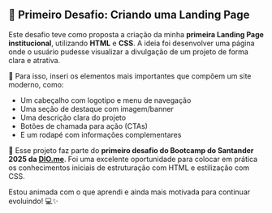 ## 🚀 Primeiro Desafio: Criando uma Landing Page

Este desafio teve como proposta a criação da minha **primeira Landing Page institucional**, utilizando **HTML** e **CSS**. A ideia foi desenvolver uma página onde o usuário pudesse visualizar a divulgação de um projeto de forma clara e atrativa.

📌 Para isso, inseri os elementos mais importantes que compõem um site moderno, como:

- Um cabeçalho com logotipo e menu de navegação
- Uma seção de destaque com imagem/banner
- Uma descrição clara do projeto
- Botões de chamada para ação (CTAs)
- E um rodapé com informações complementares

🎯 Esse projeto faz parte do **primeiro desafio do Bootcamp do Santander 2025 da [DIO.me](https://dio.me/)**. Foi uma excelente oportunidade para colocar em prática os conhecimentos iniciais de estruturação com HTML e estilização com CSS.

Estou animada com o que aprendi e ainda mais motivada para continuar evoluindo! 💻✨
